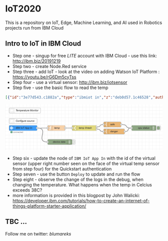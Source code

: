 # IoT2020
This is a repository on IoT, Edge, Machine Learning, and AI used in Robotics projects run from IBM Cloud

## Intro to IoT in IBM Cloud
- Step one - singup for free *LITE* account with IBM Cloud - use this link: http://ibm.biz/20191219
- Step two - create Node.Red service
- Step three - add IoT - look at the video on adding Watson IoT Platform : https://youtu.be/rG6Dm5cyTss
- Step four - use a virtual sensor: http://ibm.biz/iotsensor
- Step five - use the basic flow to read the temp

```json
[{"id":"3e77d543.c1882a","type":"ibmiot in","z":"deb0d57.1c46528","authentication":"quickstart","apiKey":"","inputType":"evt","logicalInterface":"","ruleId":"","deviceId":"","applicationId":"","deviceType":"+","eventType":"+","commandType":"","format":"json","name":"IBM IoT App In","service":"quickstart","allDevices":false,"allApplications":false,"allDeviceTypes":true,"allLogicalInterfaces":false,"allEvents":true,"allCommands":false,"allFormats":false,"qos":"0","x":100,"y":400,"wires":[["ae0082ac.51ff8","c0c482df.3f3b8"]]},{"id":"ae0082ac.51ff8","type":"function","z":"deb0d57.1c46528","name":"temp","func":"return {payload:msg.payload.d.temp};","outputs":1,"x":290,"y":400,"wires":[["ff6ad0d9.00953"]]},{"id":"ff6ad0d9.00953","type":"switch","z":"deb0d57.1c46528","name":"temp thresh","property":"payload","propertyType":"msg","rules":[{"t":"lte","v":"38","vt":"str"},{"t":"gt","v":"38","vt":"str"}],"checkall":"true","repair":false,"outputs":2,"x":450,"y":400,"wires":[["80621eff.7f9de"],["8e1706a.f71e8f8"]]},{"id":"5dad02b7.a252fc","type":"debug","z":"deb0d57.1c46528","name":"cpu status","active":true,"complete":"false","x":790,"y":400,"wires":[]},{"id":"c0c482df.3f3b8","type":"debug","z":"deb0d57.1c46528","name":"device data","active":false,"tosidebar":true,"console":false,"complete":"true","x":310,"y":480,"wires":[]},{"id":"80621eff.7f9de","type":"template","z":"deb0d57.1c46528","name":"safe","template":"Temperature ({{payload}}) within safe limits","x":610,"y":380,"wires":[["5dad02b7.a252fc"]]},{"id":"8e1706a.f71e8f8","type":"template","z":"deb0d57.1c46528","name":"danger","field":"payload","fieldType":"msg","syntax":"mustache","template":"Temperature ({{payload}}) critical! Watch out for health of a hamster!!!","x":620,"y":420,"wires":[["5dad02b7.a252fc"]]},{"id":"7926c7b2.86d938","type":"comment","z":"deb0d57.1c46528","name":"Temperature Monitor","info":"","x":110,"y":300,"wires":[]},{"id":"188a5e87.e775a1","type":"comment","z":"deb0d57.1c46528","name":"Configure source","info":"","x":100,"y":360,"wires":[]}]
```
![](image/temp-flow.png)

- Step six - update the node of `IBM IoT App In` with the id of the virtual sensor (upper right number seen on the face of the virtual temp sensor from step four) for the Quickstart authentication
- Step seven - use the button `Deploy` to update and run the flow
- Step eight - observe the change of the logs in the debug, when changing the temperature. What happens when the temp in Celcius exceeds 38C?
- more information is provided in this blogpost by John Walicki: https://developer.ibm.com/tutorials/how-to-create-an-internet-of-things-platform-starter-application/

## TBC ...

Follow me on twitter: *blumareks*
